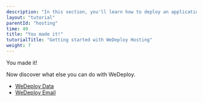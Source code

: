 ```yaml
---
description: "In this section, you'll learn how to deploy an application using WeDeploy Hosting."
layout: "tutorial"
parentId: "hosting"
time: 40
title: "You made it!"
tutorialTitle: "Getting started with WeDeploy Hosting"
weight: 7
---
```


<div class="notfound">
	<div class="notfound-icon">
		<span class="icon-16-thumb-up"></span>
	</div>
	<p class="notfound-text">You made it!</p>
	<p>Now discover what else you can do with WeDeploy.</p>
	<ul class="checklist">
		<li><a href="/tutorials/data-web/get-started.html">WeDeploy Data</a></li>
		<li><a href="/tutorials/email-web/get-started.html">WeDeploy Email</a></li>
	</ul>
</div>
